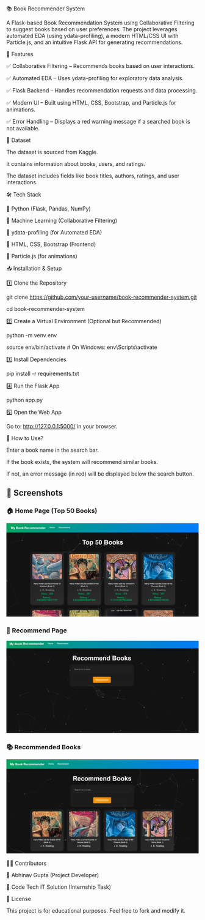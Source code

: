 📚 Book Recommender System



A Flask-based Book Recommendation System using Collaborative Filtering to suggest books based on user preferences. The project leverages automated EDA (using ydata-profiling), a modern HTML/CSS UI with Particle.js, and an intuitive Flask API for generating recommendations.




🚀 Features


✅ Collaborative Filtering – Recommends books based on user interactions.


✅ Automated EDA – Uses ydata-profiling for exploratory data analysis.


✅ Flask Backend – Handles recommendation requests and data processing.


✅ Modern UI – Built using HTML, CSS, Bootstrap, and Particle.js for animations.


✅ Error Handling – Displays a red warning message if a searched book is not available.


📂 Dataset


The dataset is sourced from Kaggle.


It contains information about books, users, and ratings.


The dataset includes fields like book titles, authors, ratings, and user interactions.




🛠️ Tech Stack


🔹 Python (Flask, Pandas, NumPy)


🔹 Machine Learning (Collaborative Filtering)


🔹 ydata-profiling (for Automated EDA)


🔹 HTML, CSS, Bootstrap (Frontend)


🔹 Particle.js (for animations)




📥 Installation & Setup


1️⃣ Clone the Repository


git clone [https://github.com/your-username/book-recommender-system.git  ](https://github.com/Abhinav-gupta-123/Book_Recommender_system_using_collaborative_filtering)


cd book-recommender-system


2️⃣ Create a Virtual Environment (Optional but Recommended)


python -m venv env  


source env/bin/activate  # On Windows: env\Scripts\activate


3️⃣ Install Dependencies


pip install -r requirements.txt  


4️⃣ Run the Flask App


python app.py  


5️⃣ Open the Web App


Go to: http://127.0.0.1:5000/ in your browser.



🎯 How to Use?


Enter a book name in the search bar.


If the book exists, the system will recommend similar books.


If not, an error message (in red) will be displayed below the search button.



## 📸 Screenshots  



### 🏠 Home Page (Top 50 Books)  
![Home Page](screenshots/Screenshot1%202025-02-27%20214606.png)  


### 📖 Recommend Page  
![Recommend Page](screenshots/Screenshot2%202025-02-27%20214639.png)  


### 📚 Recommended Books  
![Recommended Books](screenshots/Screenshot3%202025-02-27%20214719.png)  


👨‍💻 Contributors


🔹 Abhinav Gupta (Project Developer)


🔹 Code Tech IT Solution (Internship Task)



📜 License


This project is for educational purposes. Feel free to fork and modify it.
